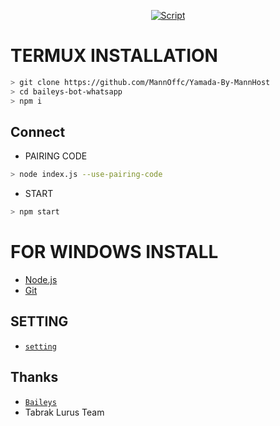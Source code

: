 </div>
<p align="center">
  <a href="https://github.com/MannOffc/Yamada-By-MannHost.git"><img title="Script" src="https://img.shields.io/badge/Author-TabrakLurus-red.svg?style=for-the-badge&logo=github" /></a>
  <h4 align="center">
</h4>
</p>

# TERMUX INSTALLATION
```bash
> git clone https://github.com/MannOffc/Yamada-By-MannHost
> cd baileys-bot-whatsapp 
> npm i
```
## Connect
* PAIRING CODE
```bash
> node index.js --use-pairing-code
```
* START
```bash
> npm start
```

# FOR WINDOWS INSTALL
* [Node.js](https://nodejs.org/en/)
* [Git](https://git-scm.com/downloads)

## SETTING
* [`setting`](https://github.com/MannOffc/Yamada-By-MannHost/edit/main/config.js)

  
## Thanks
* [`Baileys`](https://github.com/adiwajshing/Baileys)
* Tabrak Lurus Team
  
  
